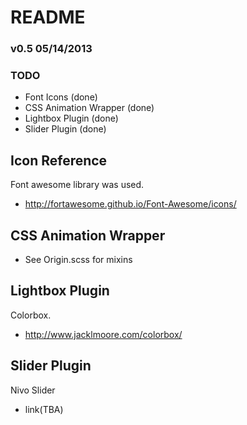 # README

### v0.5 05/14/2013



### TODO
* Font Icons (done)
* CSS Animation Wrapper (done)
* Lightbox Plugin (done)
* Slider Plugin (done)

## Icon Reference
Font awesome library was used.
* http://fortawesome.github.io/Font-Awesome/icons/

## CSS Animation Wrapper
* See Origin.scss for mixins

## Lightbox Plugin
Colorbox.
* http://www.jacklmoore.com/colorbox/

## Slider Plugin
Nivo Slider
* link(TBA)
